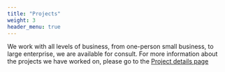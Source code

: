 ```yaml
---
title: "Projects"
weight: 3
header_menu: true
---
```



We work with all levels of business, from one-person small business, to large enterprise, we are available for consult. For more information about the projects we have worked on, please go to the [Project details page](projects) 

